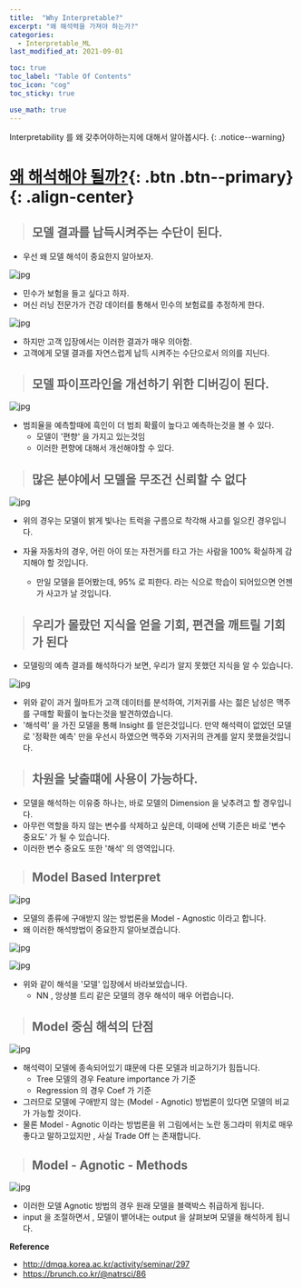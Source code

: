 ```yaml
---
title:  "Why Interpretable?"
excerpt: "왜 해석력을 가져야 하는가?"
categories:
  - Interpretable_ML
last_modified_at: 2021-09-01

toc: true
toc_label: "Table Of Contents"
toc_icon: "cog"
toc_sticky: true

use_math: true
---
```


 Interpretability 를 왜 갖추어야하는지에 대해서 알아봅시다.
{: .notice--warning}

# [왜 해석해야 될까?](#link){: .btn .btn--primary}{: .align-center}

> ## 모델 결과를 납득시켜주는 수단이 된다.

- 우선 왜 모델 해석이 중요한지 알아보자.

![jpg](/assets/images/ML/1_4.jpg)

- 민수가 보험을 들고 싶다고 하자. 
- 머신 러닝 전문가가 건강 데이터를 통해서 민수의 보험료를 추정하게 한다. 

![jpg](/assets/images/ML/1_5.jpg)

- 하지만 고객 입장에서는 이러한 결과가 매우 의아함.
- 고객에게 모델 결과를 자연스럽게 납득 시켜주는 수단으로서 의의를 지닌다.

> ## 모델 파이프라인을 개선하기 위한 디버깅이 된다.

![jpg](/assets/images/ML/1_7.jpg)

- 범죄율을 예측할때에 흑인이 더 범죄 확률이 높다고 예측하는것을 볼 수 있다.
  - 모델이 '편향' 을 가지고 있는것임 
  - 이러한 편향에 대해서 개선해야할 수 있다.

> ## 많은 분야에서 모델을 무조건 신뢰할 수 없다

![jpg](/assets/images/ML/3_2.png)

- 위의 경우는 모델이 밝게 빛나는 트럭을 구름으로 착각해 사고를 일으킨 경우입니다.

- 자율 자동차의 경우, 어린 아이 또는 자전거를 타고 가는 사람을 100% 확실하게 감지해야 할 것입니다.
  - 만일 모델을 뜯어봤는데, 95% 로 피한다. 라는 식으로 학습이 되어있으면 언젠가 사고가 날 것입니다. 

> ## 우리가 몰랐던 지식을 얻을 기회, 편견을 깨트릴 기회가 된다

- 모델링의 예측 결과를 해석하다가 보면, 우리가 알지 못했던 지식을 알 수 있습니다. 

![jpg](/assets/images/ML/3_3.png)

- 위와 같이 과거 월마트가 고객 데이터를 분석하여, 기저귀를 사는 젊은 남성은 맥주를 구매할 확률이 높다는것을 발견하였습니다.
- '해석력' 을 가진 모델을 통해 Insight 를 얻은것입니다. 만약 해석력이 없었던 모델로 '정확한 예측' 만을 우선시 하였으면 맥주와 기저귀의 관계를 알지 못했을것입니다.

> ## 차원을 낮출떄에 사용이 가능하다.

- 모델을 해석하는 이유중 하나는, 바로 모델의 Dimension 을 낮추려고 할 경우입니다. 
- 아무런 역할을 하지 않는 변수를 삭제하고 싶은데, 이때에 선택 기준은 바로 '변수 중요도' 가 될 수 있습니다. 
- 이러한 변수 중요도 또한 '해석' 의 영역입니다.

> ## Model Based Interpret

![jpg](/assets/images/ML/1_8.jpg)

- 모델의 종류에 구애받지 않는 방법론을 Model - Agnostic 이라고 합니다.
- 왜 이러한 해석방법이 중요한지 알아보겠습니다.

![jpg](/assets/images/ML/1_9.jpg)

![jpg](/assets/images/ML/1_10.jpg)

- 위와 같이 해석을 '모델' 입장에서 바라보았습니다. 
  - NN , 앙상블 트리 같은 모델의 경우 해석이 매우 어렵습니다.

> ## Model 중심 해석의 단점

![jpg](/assets/images/ML/1_10.jpg)

- 해석력이 모델에 종속되어있기 떄문에 다른 모델과 비교하기가 힘듭니다.
  - Tree 모델의 경우 Feature importance 가 기준 
  - Regression 의 경우 Coef 가 기준 
- 그러므로 모델에 구애받지 않는 (Model - Agnotic) 방법론이 있다면 모델의 비교가 가능할 것이다. 
- 물론 Model - Agnotic 이라는 방법론을 위 그림에서는 노란 동그라미 위치로 매우  좋다고 말하고있지만 , 사실 Trade Off 는 존재합니다.

> ## Model - Agnotic - Methods

![jpg](/assets/images/ML/1_11.jpg)

- 이러한 모델 Agnotic 방법의 경우 원래 모델을 블랙박스 취급하게 됩니다.
- input 을 조절하면서 , 모델이 뱉어내는 output 을 살펴보며 모델을 해석하게 됩니다.

**Reference**

- http://dmqa.korea.ac.kr/activity/seminar/297
- https://brunch.co.kr/@natrsci/86

